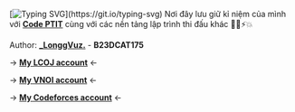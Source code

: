 [![Typing SVG](https://readme-typing-svg.demolab.com?font=Fira+Code&pause=1000&color=E1F700FF&width=500&repeat=false&lines=Chào+mừng+các+bạn+đến+với+Bảo+Tàng+Code+Lỗi+!!!)](https://git.io/typing-svg)
Nơi đây lưu giữ kỉ niệm của mình với [**Code PTIT**](code.ptit.edu.vn) cùng với các nền tảng lập trình thi đấu khác 🧑‍💻⚡️💥

Author: [**_LonggVuz.**](https://facebook.com/longgvuz/) - **B23DCAT175**

-> [**My LCOJ account**](https://luyencode.net/user/vudinhlong) <-

-> [**My VNOI account**](https://oj.vnoi.info/user/vudinhlong) <-

-> [**My Codeforces account**](https://codeforces.com/profile/vudinhlongg) <-
